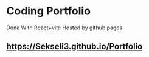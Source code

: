 # Coding Portfolio
Done With React+vite
Hosted by github pages

## https://Sekseli3.github.io/Portfolio



